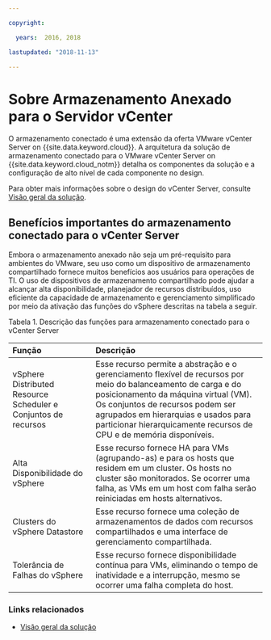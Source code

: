 ```yaml
---

copyright:

  years:  2016, 2018

lastupdated: "2018-11-13"

---
```


# Sobre Armazenamento Anexado para o Servidor vCenter

O armazenamento conectado é uma extensão da oferta VMware vCenter Server on {{site.data.keyword.cloud}}. A arquitetura da solução de armazenamento conectado para o VMware vCenter Server on {{site.data.keyword.cloud_notm}} detalha os componentes da solução e a configuração de alto nível de cada componente no design.

Para obter mais informações sobre o design do vCenter Server, consulte [Visão geral da solução](../solution/solution_overview.html).

## Benefícios importantes do armazenamento conectado para o vCenter Server

Embora o armazenamento anexado não seja um pré-requisito para ambientes do VMware, seu uso como um dispositivo de armazenamento compartilhado fornece muitos benefícios aos usuários para operações de TI. O uso de dispositivos de armazenamento compartilhado pode ajudar a alcançar alta disponibilidade, planejador de recursos distribuídos, uso eficiente da capacidade de armazenamento e gerenciamento simplificado por meio da ativação das funções do vSphere descritas na tabela a seguir.

Tabela 1. Descrição das funções para armazenamento conectado para o vCenter Server

| Função | Descrição |
|:------- |:----------- |
| vSphere Distributed Resource Scheduler e Conjuntos de recursos | Esse recurso permite a abstração e o gerenciamento flexível de recursos por meio do balanceamento de carga e do posicionamento da máquina virtual (VM). Os conjuntos de recursos podem ser agrupados em hierarquias e usados para particionar hierarquicamente recursos de CPU e de memória disponíveis. |
| Alta Disponibilidade do vSphere | Esse recurso fornece HA para VMs (agrupando-as) e para os hosts que residem em um cluster. Os hosts no cluster são monitorados. Se ocorrer uma falha, as VMs em um host com falha serão reiniciadas em hosts alternativos. |
| Clusters do vSphere Datastore | Esse recurso fornece uma coleção de armazenamentos de dados com recursos compartilhados e uma interface de gerenciamento compartilhada. |
| Tolerância de Falhas do vSphere | Esse recurso fornece disponibilidade contínua para VMs, eliminando o tempo de inatividade e a interrupção, mesmo se ocorrer uma falha completa do host. |

### Links relacionados

* [ Visão geral da solução ](../solution/solution_overview.html)
